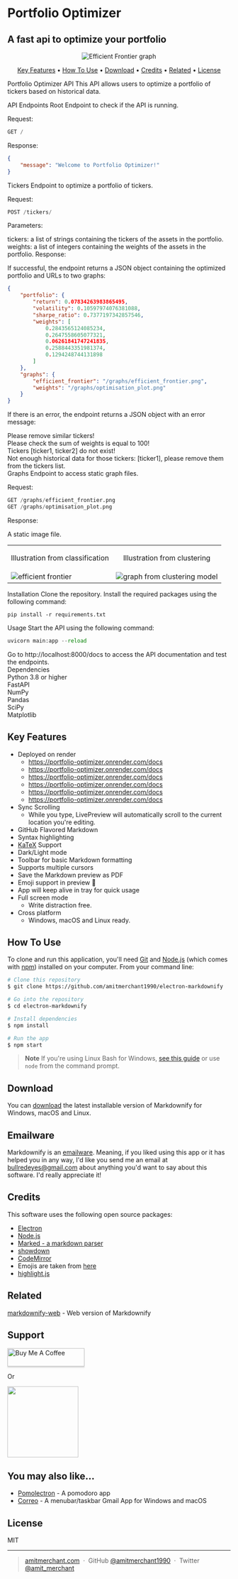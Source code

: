 # Portfolio Optimizer

## A fast api to optimize your portfolio  

<p align="center">
    <img src="./datas/efficient frontier.png"
         alt="Efficient Frontier graph">
</p>

<p align="center">
  <a href="#key-features">Key Features</a> •
  <a href="#how-to-use">How To Use</a> •
  <a href="#download">Download</a> •
  <a href="#credits">Credits</a> •
  <a href="#related">Related</a> •
  <a href="#license">License</a>
</p>

Portfolio Optimizer API
This API allows users to optimize a portfolio of tickers based on historical data.

API Endpoints
Root
Endpoint to check if the API is running.

Request:

```sql
GET /
```
Response:

```json
{
    "message": "Welcome to Portfolio Optimizer!"
}
```
Tickers
Endpoint to optimize a portfolio of tickers.

Request:
```sql
POST /tickers/
```
Parameters:

tickers: a list of strings containing the tickers of the assets in the portfolio.
weights: a list of integers containing the weights of the assets in the portfolio.
Response:

If successful, the endpoint returns a JSON object containing the optimized portfolio and URLs to two graphs:

```json
{
    "portfolio": {
        "return": 0.07834263983865495,
        "volatility": 0.10597974076381088,
        "sharpe_ratio": 0.7377197342857546,
        "weights": [
            0.2843565124085234,
            0.2647558605077321,
            0.06261841747241835,
            0.2588443351981374,
            0.1294248744131898
        ]
    },
    "graphs": {
        "efficient_frontier": "/graphs/efficient_frontier.png",
        "weights": "/graphs/optimisation_plot.png"
    }
}
```
If there is an error, the endpoint returns a JSON object with an error message:

Please remove similar tickers!  
Please check the sum of weights is equal to 100!  
Tickers [ticker1, ticker2] do not exist!  
Not enough historical data for those tickers: [ticker1], please remove them from the tickers list.  
Graphs
Endpoint to access static graph files.

Request:

```sql
GET /graphs/efficient_frontier.png
GET /graphs/optimisation_plot.png
```
Response:

A static image file.
<table border="0">
 <tr>
    <td><p style="font-size:1em" align="center">Illustration from classification</b></td>
    <td><p style="font-size:1em" align="center">Illustration from clustering</b></td>
 </tr>
 <tr>
    <td><img src=".\datas\efficient_frontier.png" alt="efficient frontier" align="center"></td>
    <td><img src=".\datas\optimisation_plot.png" alt="graph from clustering model" align="center"></td>
 </tr>
</table>

Installation
Clone the repository.
Install the required packages using the following command:
```
pip install -r requirements.txt
```
Usage
Start the API using the following command:

```python
uvicorn main:app --reload
```
Go to http://localhost:8000/docs to access the API documentation and test the endpoints.  
Dependencies  
Python 3.8 or higher  
FastAPI  
NumPy  
Pandas  
SciPy  
Matplotlib  
## Key Features

* Deployed on render
  - https://portfolio-optimizer.onrender.com/docs
  - https://portfolio-optimizer.onrender.com/docs
  - https://portfolio-optimizer.onrender.com/docs
  - https://portfolio-optimizer.onrender.com/docs
  - https://portfolio-optimizer.onrender.com/docs
  - https://portfolio-optimizer.onrender.com/docs
* Sync Scrolling
  - While you type, LivePreview will automatically scroll to the current location you're editing.
* GitHub Flavored Markdown  
* Syntax highlighting
* [KaTeX](https://khan.github.io/KaTeX/) Support
* Dark/Light mode
* Toolbar for basic Markdown formatting
* Supports multiple cursors
* Save the Markdown preview as PDF
* Emoji support in preview :tada:
* App will keep alive in tray for quick usage
* Full screen mode
  - Write distraction free.
* Cross platform
  - Windows, macOS and Linux ready.

## How To Use

To clone and run this application, you'll need [Git](https://git-scm.com) and [Node.js](https://nodejs.org/en/download/) (which comes with [npm](http://npmjs.com)) installed on your computer. From your command line:

```bash
# Clone this repository
$ git clone https://github.com/amitmerchant1990/electron-markdownify

# Go into the repository
$ cd electron-markdownify

# Install dependencies
$ npm install

# Run the app
$ npm start
```

> **Note**
> If you're using Linux Bash for Windows, [see this guide](https://www.howtogeek.com/261575/how-to-run-graphical-linux-desktop-applications-from-windows-10s-bash-shell/) or use `node` from the command prompt.


## Download

You can [download](https://github.com/amitmerchant1990/electron-markdownify/releases/tag/v1.2.0) the latest installable version of Markdownify for Windows, macOS and Linux.

## Emailware

Markdownify is an [emailware](https://en.wiktionary.org/wiki/emailware). Meaning, if you liked using this app or it has helped you in any way, I'd like you send me an email at <bullredeyes@gmail.com> about anything you'd want to say about this software. I'd really appreciate it!

## Credits

This software uses the following open source packages:

- [Electron](http://electron.atom.io/)
- [Node.js](https://nodejs.org/)
- [Marked - a markdown parser](https://github.com/chjj/marked)
- [showdown](http://showdownjs.github.io/showdown/)
- [CodeMirror](http://codemirror.net/)
- Emojis are taken from [here](https://github.com/arvida/emoji-cheat-sheet.com)
- [highlight.js](https://highlightjs.org/)

## Related

[markdownify-web](https://github.com/amitmerchant1990/markdownify-web) - Web version of Markdownify

## Support

<a href="https://www.buymeacoffee.com/5Zn8Xh3l9" target="_blank"><img src="https://www.buymeacoffee.com/assets/img/custom_images/purple_img.png" alt="Buy Me A Coffee" style="height: 41px !important;width: 174px !important;box-shadow: 0px 3px 2px 0px rgba(190, 190, 190, 0.5) !important;-webkit-box-shadow: 0px 3px 2px 0px rgba(190, 190, 190, 0.5) !important;" ></a>

<p>Or</p> 

<a href="https://www.patreon.com/amitmerchant">
	<img src="https://c5.patreon.com/external/logo/become_a_patron_button@2x.png" width="160">
</a>

## You may also like...

- [Pomolectron](https://github.com/amitmerchant1990/pomolectron) - A pomodoro app
- [Correo](https://github.com/amitmerchant1990/correo) - A menubar/taskbar Gmail App for Windows and macOS

## License

MIT

---

> [amitmerchant.com](https://www.amitmerchant.com) &nbsp;&middot;&nbsp;
> GitHub [@amitmerchant1990](https://github.com/amitmerchant1990) &nbsp;&middot;&nbsp;
> Twitter [@amit_merchant](https://twitter.com/amit_merchant)

